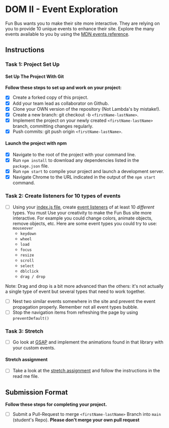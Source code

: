 # DOM II - Event Exploration

Fun Bus wants you to make their site more interactive. They are relying on you to provide 10 unique events to enhance their site. Explore the many events available to you by using the [MDN events reference](https://developer.mozilla.org/en-US/docs/Web/Events).

## Instructions

### Task 1: Project Set Up

#### Set Up The Project With Git

**Follow these steps to set up and work on your project:**

- [x] Create a forked copy of this project.
- [x] Add your team lead as collaborator on Github.
- [x] Clone your OWN version of the repository (Not Lambda's by mistake!).
- [x] Create a new branch: git checkout -b `<firstName-lastName>`.
- [x] Implement the project on your newly created `<firstName-lastName>` branch, committing changes regularly.
- [x] Push commits: git push origin `<firstName-lastName>`.

#### Launch the project with npm

- [x] Navigate to the root of the project with your command line.
- [x] Run `npm install` to download any dependencies listed in the `package.json` file.
- [x] Run `npm start` to compile your project and launch a development server.
- [x] Navigate Chrome to the URL indicated in the output of the `npm start` command.

### Task 2: Create listeners for 10 types of events

- [ ] Using your [index.js file](js/index.js), create [event listeners](https://developer.mozilla.org/en-US/docs/Web/Events) of at least 10 _different_ types. You must Use your creativity to make the Fun Bus site more interactive. For example you could change colors, animate objects, remove objects, etc. Here are some event types you could try to use:
      `mouseover`
  - `keydown`
  - `wheel`
  * `load`
  * `focus`
  * `resize`
  - `scroll`
  - `select`
  - `dblclick`
  - `drag / drop`

Note: Drag and drop is a bit more advanced than the others: it's not actually a single type of event but several types that need to work together.

- [ ] Nest two similar events somewhere in the site and prevent the event propagation properly. Remember not all event types bubble.
- [ ] Stop the navigation items from refreshing the page by using `preventDefault()`

### Task 3: Stretch

- [ ] Go look at [GSAP](https://greensock.com/) and implement the animations found in that library with your custom events.

#### Stretch assignment

- [ ] Take a look at the [stretch assignment](stretch-assignment) and follow the instructions in the read me file.

## Submission Format

**Follow these steps for completing your project.**

- [ ] Submit a Pull-Request to merge `<firstName-lastName>` Branch into `main` (student's Repo). **Please don't merge your own pull request**
